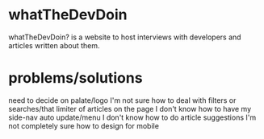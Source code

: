 # whatTheDevDoin
whatTheDevDoin? is a website to host interviews with developers and articles written about them. 

# problems/solutions
need to decide on palate/logo 
I'm not sure how to deal with filters or searches/that limiter of articles on the page
I don't know how to have my side-nav auto update/menu
I don't know how to do article suggestions 
I'm not completely sure how to design for mobile


